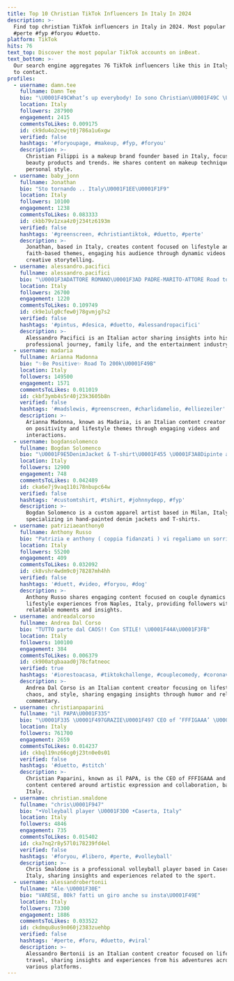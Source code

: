 ```yaml
---
title: Top 10 Christian TikTok Influencers In Italy In 2024
description: >-
  Find top christian TikTok influencers in Italy in 2024. Most popular hashtags:
  #perte #fyp #foryou #duetto.
platform: TikTok
hits: 76
text_top: Discover the most popular TikTok accounts on inBeat.
text_bottom: >-
  Our search engine aggregates 76 TikTok influencers like this in Italy for you
  to contact.
profiles:
  - username: damn.tee
    fullname: Damn Tee
    bio: "\U0001F49CWhat’s up everybody! Io sono Christian\U0001F49C \U0001F3F0 Sindaco di Extralandia \U0001F389 20"
    location: Italy
    followers: 287900
    engagement: 2415
    commentsToLikes: 0.009175
    id: ck9du4o2cewjt0j786a1u6xgw
    verified: false
    hashtags: '#foryoupage, #makeup, #fyp, #foryou'
    description: >-
      Christian Filippi is a makeup brand founder based in Italy, focusing on
      beauty products and trends. He shares content on makeup techniques and
      personal style.
  - username: baby_jonn
    fullname: Jonathan
    bio: "Sto tornando .. Italy\U0001F1EE\U0001F1F9"
    location: Italy
    followers: 10100
    engagement: 1238
    commentsToLikes: 0.083333
    id: ckbb79v1zxa4z0j234tz6193m
    verified: false
    hashtags: '#greenscreen, #christiantiktok, #duetto, #perte'
    description: >-
      Jonathan, based in Italy, creates content focused on lifestyle and
      faith-based themes, engaging his audience through dynamic videos and
      creative storytelling.
  - username: alessandro.pacifici
    fullname: alessandro.pacifici
    bio: "\U0001F3ADATTORE ROMANO\U0001F3AD PADRE-MARITO-ATTORE Road to 1mls\U0001F92A\U0001F92A\U0001F92A"
    location: Italy
    followers: 26700
    engagement: 1220
    commentsToLikes: 0.109749
    id: ck9e1ulg0cfew0j78gvmjg7s2
    verified: false
    hashtags: '#pintus, #desica, #duetto, #alessandropacifici'
    description: >-
      Alessandro Pacifici is an Italian actor sharing insights into his
      professional journey, family life, and the entertainment industry.
  - username: madaria
    fullname: Arianna Madonna
    bio: "✨Be Positive✨ Road To 200k\U0001F49B"
    location: Italy
    followers: 149500
    engagement: 1571
    commentsToLikes: 0.011019
    id: ckbf3ymb4s5r40j23k3605b8n
    verified: false
    hashtags: '#madslewis, #greenscreen, #charlidamelio, #elliezeiler'
    description: >-
      Arianna Madonna, known as Madaria, is an Italian content creator focusing
      on positivity and lifestyle themes through engaging videos and
      interactions.
  - username: bogdansolomenco
    fullname: Bogdan Solomenco
    bio: "\U0001F9E5DenimJacket & T-shirt\U0001F455 \U0001F3A8Dipinte a mano\U0001F590 \U0001F1EE\U0001F1F9Milano, Italy\U0001F1EE\U0001F1F9"
    location: Italy
    followers: 12900
    engagement: 748
    commentsToLikes: 0.042489
    id: cka6e7j9vaq110i78nbupc64w
    verified: false
    hashtags: '#customtshirt, #tshirt, #johnnydepp, #fyp'
    description: >-
      Bogdan Solomenco is a custom apparel artist based in Milan, Italy,
      specializing in hand-painted denim jackets and T-shirts.
  - username: patriziaeanthony0
    fullname: Anthony Russo
    bio: "Patrizia e anthony ( coppia fidanzati ) vi regaliamo un sorriso \U0001F60A\U0001F970 (Napoli)"
    location: Italy
    followers: 55200
    engagement: 409
    commentsToLikes: 0.032092
    id: ck8vshr4wdm9c0j78287mh4hh
    verified: false
    hashtags: '#duett, #video, #foryou, #dog'
    description: >-
      Anthony Russo shares engaging content focused on couple dynamics and
      lifestyle experiences from Naples, Italy, providing followers with
      relatable moments and insights.
  - username: andreadalcorso
    fullname: Andrea Dal Corso
    bio: "TUTTO parte dal CAOS!! Con STILE! \U0001F44A\U0001F3FB"
    location: Italy
    followers: 100100
    engagement: 384
    commentsToLikes: 0.006379
    id: ck900atgbaaad0j78cfatneoc
    verified: true
    hashtags: '#iorestoacasa, #tiktokchallenge, #couplecomedy, #coronavirus'
    description: >-
      Andrea Dal Corso is an Italian content creator focusing on lifestyle,
      chaos, and style, sharing engaging insights through humor and relatable
      commentary.
  - username: christianpaparini
    fullname: "il PAPA\U0001F335"
    bio: "\U0001F335 \U0001F497GRAZIE\U0001F497 CEO of ‘FFFIGAAA’ \U0001F335"
    location: Italy
    followers: 761700
    engagement: 2659
    commentsToLikes: 0.014237
    id: ckbql19nz66cg0j23tn0e0s01
    verified: false
    hashtags: '#duetto, #stitch'
    description: >-
      Christian Paparini, known as il PAPA, is the CEO of FFFIGAAA and creates
      content centered around artistic expression and collaboration, based in
      Italy.
  - username: christian.smaldone
    fullname: "chris\U0001F947"
    bio: "•Volleyball player \U0001F3D0 •Caserta, Italy"
    location: Italy
    followers: 4846
    engagement: 735
    commentsToLikes: 0.015402
    id: cka7nq2r8y57l0i78239fd4el
    verified: false
    hashtags: '#foryou, #libero, #perte, #volleyball'
    description: >-
      Chris Smaldone is a professional volleyball player based in Caserta,
      Italy, sharing insights and experiences related to the sport.
  - username: alessandrobertonii
    fullname: "Ale☄️\U0001F30E"
    bio: "VARESE, 80k? fatti un giro anche su insta\U0001F49E"
    location: Italy
    followers: 73300
    engagement: 1886
    commentsToLikes: 0.033522
    id: ckdmqu8us9n060j2383zuehbp
    verified: false
    hashtags: '#perte, #foru, #duetto, #viral'
    description: >-
      Alessandro Bertonii is an Italian content creator focused on lifestyle and
      travel, sharing insights and experiences from his adventures across
      various platforms.
---
```


